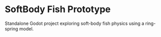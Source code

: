 # SoftBody Fish Prototype

Standalone Godot project exploring soft-body fish physics using a ring-spring model.
